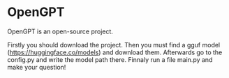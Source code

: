 # OpenGPT
OpenGPT is an open-source project.

Firstly you should download the project.
Then you must find a gguf model (https://huggingface.co/models) and download them.
Afterwards go to the config.py and write the model path there.
Finnaly run a file main.py and make your question!
